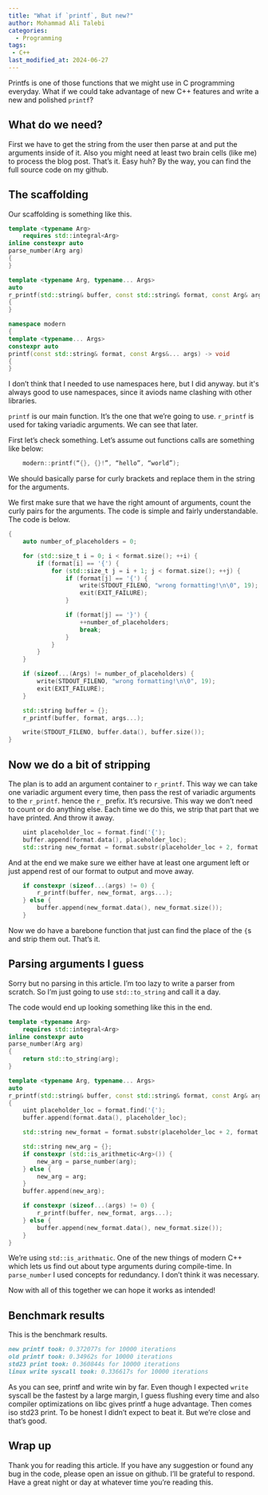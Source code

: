 ```yaml
---
title: "What if `printf`, But new?"
author: Mohammad Ali Talebi
categories:
  - Programming
tags:
 - C++
last_modified_at: 2024-06-27
---
```


Printfs is one of those functions that we might use in C programming everyday. What if we could take advantage of new C++ features and write a new and polished `printf`?

## What do we need?
First we have to get the string from the user then parse at and put the arguments inside of it. Also you might need at least two brain cells (like me) to process the blog post. That’s it. Easy huh? By the way, you can find the full source code on my github.

## The scaffolding
Our scaffolding is something like this.

```c++
template <typename Arg>
    requires std::integral<Arg>
inline constexpr auto
parse_number(Arg arg)
{
}

template <typename Arg, typename... Args>
auto
r_printf(std::string& buffer, const std::string& format, const Arg& arg, const Args&... args)
{
}

namespace modern
{
template <typename... Args>
constexpr auto
printf(const std::string& format, const Args&... args) -> void
{
}
```

I don’t think that I needed to use namespaces here, but I did anyway. but it's always good to use namespaces, since it aviods name clashing with other libraries.

`printf` is our main function. It’s the one that we’re going to use. `r_printf` is used for taking variadic arguments. We can see that later.

First let’s check something. Let’s assume out functions calls are something like below:

```c++
    modern::printf(“{}, {}!”, “hello”, “world”);
```

We should basically parse for curly brackets and replace them in the string for the arguments.

We first make sure that we have the right amount of arguments, count the curly pairs for the arguments. The code is simple and fairly understandable. The code is below.

```c++
{
    auto number_of_placeholders = 0;

    for (std::size_t i = 0; i < format.size(); ++i) {
        if (format[i] == '{') {
            for (std::size_t j = i + 1; j < format.size(); ++j) {
                if (format[j] == '{') {
                    write(STDOUT_FILENO, "wrong formatting!\n\0", 19);
                    exit(EXIT_FAILURE);
                }

                if (format[j] == '}') {
                    ++number_of_placeholders;
                    break;
                }
            }
        }
    }

    if (sizeof...(Args) != number_of_placeholders) {
        write(STDOUT_FILENO, "wrong formatting!\n\0", 19);
        exit(EXIT_FAILURE);
    }

    std::string buffer = {};
    r_printf(buffer, format, args...);

    write(STDOUT_FILENO, buffer.data(), buffer.size());
}
```

## Now we do a bit of stripping
The plan is to add an argument container to `r_printf`. This way we can take one variadic argument every time, then pass the rest of variadic arguments to the `r_printf`. hence the `r_` prefix. It’s recursive. This way we don’t need to count or do anything else. Each time we do this, we strip that part that we have printed. And throw it away.

```c++
    uint placeholder_loc = format.find('{');
    buffer.append(format.data(), placeholder_loc);
    std::string new_format = format.substr(placeholder_loc + 2, format.size());
```

And at the end we make sure we either have at least one argument left or just append rest of our format to output and move away.

```c++
    if constexpr (sizeof...(args) != 0) {
        r_printf(buffer, new_format, args...);
    } else {
        buffer.append(new_format.data(), new_format.size());
    }
```
Now we do have a barebone function that just can find the place of the `{`s and strip them out. That’s it.

## Parsing arguments I guess
Sorry but no parsing in this article. I’m too lazy to write a parser from scratch. So I’m just going to use `std::to_string` and call it a day. 

The code would end up looking something like this in the end.

```c++
template <typename Arg>
    requires std::integral<Arg>
inline constexpr auto
parse_number(Arg arg)
{
    return std::to_string(arg);
}

template <typename Arg, typename... Args>
auto
r_printf(std::string& buffer, const std::string& format, const Arg& arg, const Args&... args)
{
    uint placeholder_loc = format.find('{');
    buffer.append(format.data(), placeholder_loc);

    std::string new_format = format.substr(placeholder_loc + 2, format.size());

    std::string new_arg = {};
    if constexpr (std::is_arithmetic<Arg>()) {
        new_arg = parse_number(arg);
    } else {
        new_arg = arg;
    }
    buffer.append(new_arg);

    if constexpr (sizeof...(args) != 0) {
        r_printf(buffer, new_format, args...);
    } else {
        buffer.append(new_format.data(), new_format.size());
    }
}
```

We’re using `std::is_arithmatic`. One of the new things of modern C++ which lets us find out about type arguments during compile-time. In `parse_number` I used concepts for redundancy. I don’t think it was necessary. 

Now with all of this together we can hope it works as intended!

## Benchmark results
This is the benchmark results.

```markdown
new printf took: 0.372077s for 10000 iterations
old printf took: 0.34962s for 10000 iterations
std23 print took: 0.360844s for 10000 iterations
linux write syscall took: 0.336617s for 10000 iterations
```

As you can see, printf and write win by far. Even though I expected `write` syscall be the fastest by a large margin, I guess flushing every time and also compiler optimizations on libc gives printf a huge advantage. Then comes iso std23 print. To be honest I didn’t expect to beat it. But we’re close and that’s good.

## Wrap up
Thank you for reading this article. If you have any suggestion or found any bug in the code, please open an issue on github. I’ll be grateful to respond. Have a great night or day at whatever time you’re reading this.
